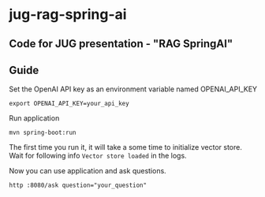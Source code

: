# jug-rag-spring-ai

## Code for JUG presentation - "RAG SpringAI"

## Guide

Set the OpenAI API key as an environment variable named OPENAI_API_KEY
```
export OPENAI_API_KEY=your_api_key
```
Run application
```
mvn spring-boot:run
```

The first time you run it, it will take a some time to initialize vector store. Wait for following info
`Vector store loaded` in the logs.

Now you can use application and ask questions.
```
http :8080/ask question="your_question"
```
 


